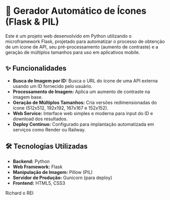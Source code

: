 # 🚀 Gerador Automático de Ícones (Flask & PIL)

Este é um projeto web desenvolvido em Python utilizando o microframework Flask, projetado para automatizar o processo de obtenção de um ícone de API, seu pré-processamento (aumento de contraste) e a geração de múltiplos tamanhos para uso em aplicativos mobile.

## ✨ Funcionalidades

* **Busca de Imagem por ID:** Busca o URL do ícone de uma API externa usando um ID fornecido pelo usuário.
* **Processamento de Imagem:** Aplica um aumento de contraste na imagem base.
* **Geração de Múltiplos Tamanhos:** Cria versões redimensionadas do ícone (512x512, 192x192, 167x167 e 152x152).
* **Web Service:** Interface web simples e moderna para input do ID e download dos resultados.
* **Deploy Contínuo:** Configurado para implantação automatizada em serviços como Render ou Railway.

## 🛠️ Tecnologias Utilizadas

* **Backend:** Python
* **Web Framework:** Flask
* **Manipulação de Imagem:** Pillow (PIL)
* **Servidor de Produção:** Gunicorn (para deploy)
* **Frontend:** HTML5, CSS3

Richard o REI
